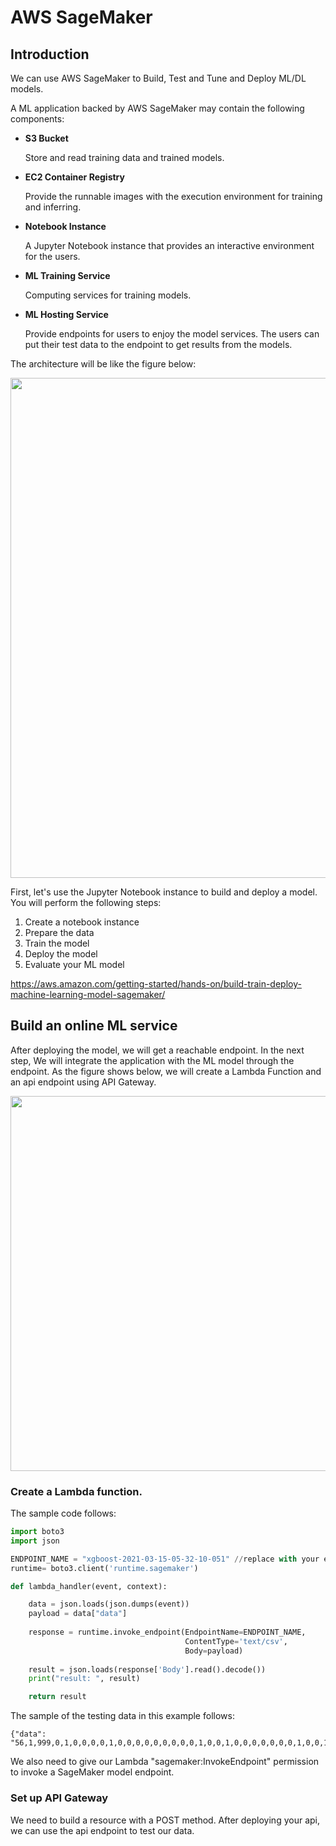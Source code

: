 # AWS SageMaker


## Introduction

We can use AWS SageMaker to Build, Test and Tune and Deploy ML/DL models.

A ML application backed by AWS SageMaker may contain the following components:

- **S3 Bucket**

  Store and read training data and trained models.

- **EC2 Container Registry**

  Provide the runnable images with the execution environment for training and inferring.

- **Notebook Instance**

  A Jupyter Notebook instance that provides an interactive environment for the users. 

- **ML Training Service**

  Computing services for training models.

- **ML Hosting Service**

  Provide endpoints for users to enjoy the model services. The users can put their test data to the endpoint to get results from the models.

The architecture will be like the figure below:

<img src="https://docs.aws.amazon.com/sagemaker/latest/dg/images/sagemaker-architecture.png" width="800">

First, let's use the Jupyter Notebook instance to build and deploy a model. You will perform the following steps:

1. Create a notebook instance
2. Prepare the data
3. Train the model
4. Deploy the model
5. Evaluate your ML model

https://aws.amazon.com/getting-started/hands-on/build-train-deploy-machine-learning-model-sagemaker/


## Build an online ML service 

After deploying the model, we will get a reachable endpoint. 
In the next step, We will integrate the application with the ML model through the endpoint. As the figure shows below, we will create a Lambda Function and an api endpoint using API Gateway. 

<img src="https://i.imgur.com/jA2DgKZ.png" width="600">

### Create a Lambda function.

The sample code follows:

```Python
import boto3
import json

ENDPOINT_NAME = "xgboost-2021-03-15-05-32-10-051" //replace with your endpoint name.
runtime= boto3.client('runtime.sagemaker')

def lambda_handler(event, context):

    data = json.loads(json.dumps(event))
    payload = data["data"]
    
    response = runtime.invoke_endpoint(EndpointName=ENDPOINT_NAME,
                                       ContentType='text/csv',
                                       Body=payload)
    
    result = json.loads(response['Body'].read().decode())
    print("result: ", result)

    return result
```

The sample of the testing data in this example follows:

```
{"data": "56,1,999,0,1,0,0,0,0,1,0,0,0,0,0,0,0,0,0,1,0,0,1,0,0,0,0,0,0,0,1,0,0,1,0,0,1,0,0,0,1,0,0,0,0,0,0,1,0,0,0,0,1,0,0,0,0,1,0"}
```

We also need to give our Lambda "sagemaker:InvokeEndpoint" permission to invoke a SageMaker model endpoint. 

### Set up API Gateway
We need to build a resource with a POST method. After deploying your api, we can use the api endpoint to test our data.
